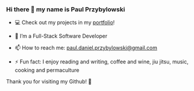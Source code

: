 ### Hi there 👋  my name is Paul Przybylowski


- 💻 Check out my projects in my [portfolio](https://paulprzybylowski.github.io/)!

- 🌱 I’m a Full-Stack Software Developer

- 📫 How to reach me:  paul.daniel.przybylowski@gmail.com

- ⚡ Fun fact: I enjoy reading and writing, coffee and wine, jiu jitsu, music, cooking and permaculture

Thank you for visiting my Github! 🙏

